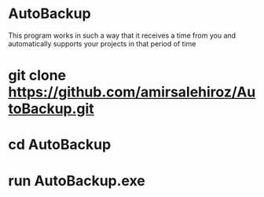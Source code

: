 # AutoBackup
This program works in such a way that it receives a time from you and automatically supports your projects in that period of time

# git clone https://github.com/amirsalehiroz/AutoBackup.git
# cd AutoBackup
# run AutoBackup.exe
